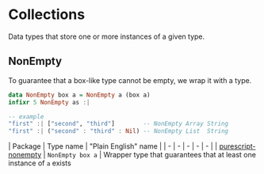 # Collections

Data types that store one or more instances of a given type.

## NonEmpty

To guarantee that a box-like type cannot be empty, we wrap it with a type.

```purescript
data NonEmpty box a = NonEmpty a (box a)
infixr 5 NonEmpty as :|

-- example
"first" :| ["second", "third"]        -- NonEmpty Array String
"first" :| ("second" : "third" : Nil) -- NonEmpty List  String
```

| Package | Type name | "Plain English" name |
| - | - | - | - | - |
| [purescript-nonempty](https://pursuit.purescript.org/packages/purescript-nonempty/5.0.0/docs/Data.NonEmpty) | `NonEmpty box a` | Wrapper type that guarantees that at least one instance of `a` exists
